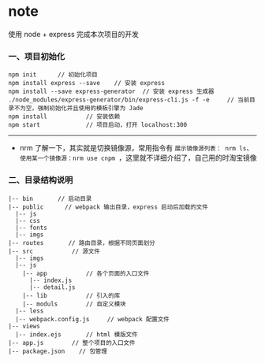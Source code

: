 # note
使用 node + express 完成本次项目的开发

### 一、项目初始化
```
npm init      // 初始化项目
npm install express --save    // 安装 express
npm install --save express-generator  // 安装 express 生成器
./node_modules/express-generator/bin/express-cli.js -f -e     // 当前目录不为空，强制初始化并且使用的模板引擎为 Jade
npm install           // 安装依赖
npm start             // 项目启动，打开 localhost:300
```

*******
* nrm 了解一下，其实就是切换镜像源，常用指令有 `展示镜像源列表： nrm ls`、`使用某一个镜像源：nrm use cnpm `，这里就不详细介绍了，自己用的时淘宝镜像

### 二、目录结构说明

```
|-- bin       // 启动目录
|-- public      // webpack 输出目录，express 启动后加载的文件
  |-- js
  |-- css
  |-- fonts
  |-- imgs
|-- routes       // 路由目录，根据不同页面划分
|-- src           // 源文件
  |-- imgs
  |-- js
    |-- app           // 各个页面的入口文件
      |-- index.js      
      |-- detail.js
    |-- lib           // 引入的库
    |-- moduls        // 自定义模块 
  |-- less
  |-- webpack.config.js     // webpack 配置文件
|-- views
  |-- index.ejs       // html 模版文件
|-- app.js        // 整个项目的入口文件
|-- package.json    // 包管理

```